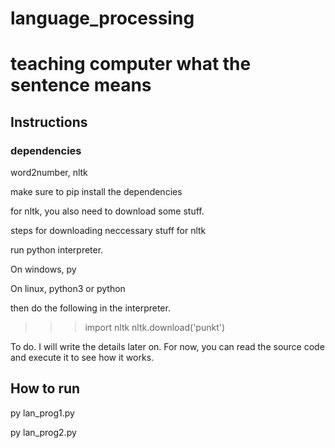 # language_processing

# teaching computer what the sentence means

## Instructions

### dependencies
word2number, nltk

make sure to pip install the dependencies

for nltk, you also need to download some stuff. 

steps for downloading neccessary stuff for nltk

run python interpreter.

On windows,
py

On linux,
python3 or python

then do the following in the interpreter.

  >>> import nltk
  >>> nltk.download('punkt')


To do. I will write the details later on. For now, you can read the source code and execute it to see how it works.

## How to run

py lan_prog1.py

py lan_prog2.py


